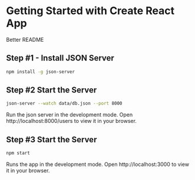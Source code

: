 # Getting Started with Create React App

Better README

## Step #1 - Install JSON Server

```bash
npm install -g json-server
```

## Step #2 Start the Server

```bash
json-server --watch data/db.json --port 8000
```

Run the json server in the development mode. Open http://localhost:8000/users to view it in your browser.

## Step #3 Start the Server

```bash
npm start
```

Runs the app in the development mode. Open http://localhost:3000 to view it in your browser.
